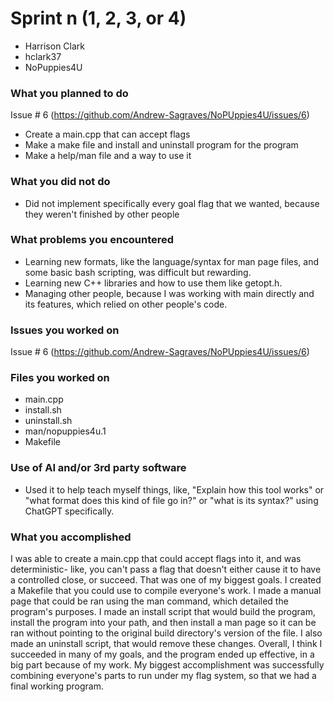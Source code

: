 # Sprint n (1, 2, 3, or 4)
- Harrison Clark
- hclark37
- NoPuppies4U

### What you planned to do
Issue # 6 (https://github.com/Andrew-Sagraves/NoPUppies4U/issues/6)
- Create a main.cpp that can accept flags
- Make a make file and install and uninstall program for the program
- Make a help/man file and a way to use it

### What you did not do
- Did not implement specifically every goal flag that we wanted, because they weren't finished by other people

### What problems you encountered
- Learning new formats, like the language/syntax for man page files, and some basic bash scripting, was difficult but rewarding.
- Learning new C++ libraries and how to use them like getopt.h.
- Managing other people, because I was working with main directly and its features, which relied on other people's code.

### Issues you worked on
Issue # 6 (https://github.com/Andrew-Sagraves/NoPUppies4U/issues/6)

### Files you worked on
- main.cpp
- install.sh
- uninstall.sh
- man/nopuppies4u.1
- Makefile

### Use of AI and/or 3rd party software
- Used it to help teach myself things, like, "Explain how this tool works" or "what format does this kind of file go in?" or "what is its syntax?" using ChatGPT specifically.

### What you accomplished
I was able to create a main.cpp that could accept flags into it, and was deterministic- like, you can't pass a flag that doesn't either cause it to have a controlled close, or succeed. That was one of my biggest goals.
I created a Makefile that you could use to compile everyone's work. I made a manual page that could be ran using the man command, which detailed the program's purposes. 
I made an install script that would build the program, install the program into your path, and then install a man page so it can be ran without pointing to the original build directory's version of the file.
I also made an uninstall script, that would remove these changes. Overall, I think I succeeded in many of my goals, and the program ended up effective, in a big part because of my work. 
My biggest accomplishment was successfully combining everyone's parts to run under my flag system, so that we had a final working program.
